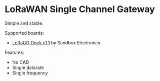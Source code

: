 # LoRaWAN Single Channel Gateway

Simple and stable.

Supported boards:
* [LoRaGO Dock v1.1](https://sandboxelectronics.com/?product=lorago-dock-single-channel-lorawan-gateway) by Sandbox Electronics

Features:
* No CAD
* Single datarate
* Single frequency
